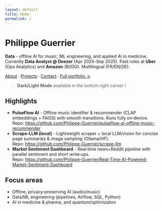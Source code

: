 ```yaml
---
layout: default
title: Home
permalink: /
---
```

# Philippe Guerrier

**Data** - offline AI for music, ML engineering, and applied AI in medicine. Currently **Data Analyst @ Deezer** (Apr 2025–Sep 2025). Past roles at **Uber** (Ops Analytics) and **Amazon** (BI/DG). Multilingual (FR/EN/DE).

[About](/about/) · [Projects](/projects/) · [Contact](/contact/) · [Full portfolio →](https://sites.google.com/view/philippeguerrier/home)

> **Dark/Light Mode** available in the bottom right corner !

## Highlights
- **PulseFlow AI** - Offline music identifier & recommender (CLAP embeddings + FAISS) with smooth transitions. Runs fully on‑device.  
  Repo: <https://github.com/Philippe-Guerrier/pulseflow-ai-offline-music-recommender>
- **Scrape‑LLM (local)** - Lightweight scraper + local LLM/vision for concise page summaries & image sampling (Ollama/HF).  
  Repo: <https://github.com/Philippe-Guerrier/scrape-llm>
- **Market Sentiment Dashboard** - Real‑time news+Reddit pipeline with parallel sentiment and short write‑ups.  
  Repo: <https://github.com/Philippe-Guerrier/Real-Time-AI-Powered-Market-Sentiment-Dashboard>

## Focus areas
- Offline, privacy‑preserving AI (audio/music)  
- Data/ML engineering (pipelines, Airflow, SQL, Python)  
- AI in medicine & pharma, and quantum/optimization

